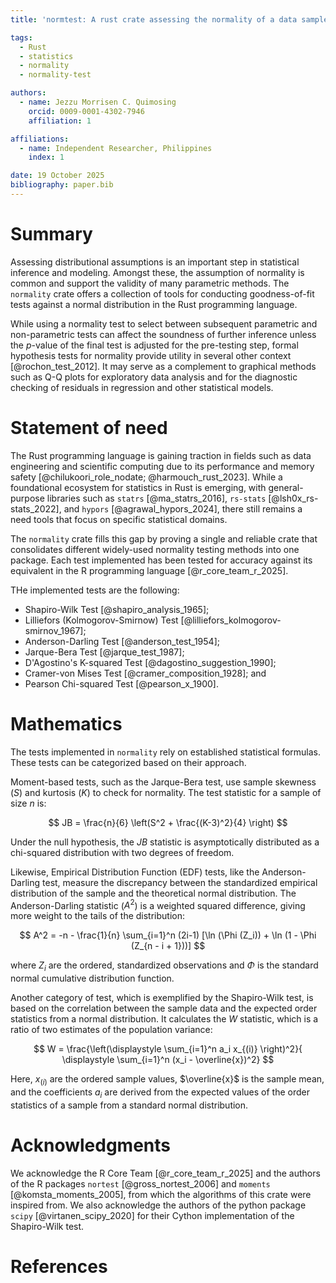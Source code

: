 ```yaml
---
title: 'normtest: A rust crate assessing the normality of a data sample'

tags:
  - Rust
  - statistics
  - normality
  - normality-test

authors:
  - name: Jezzu Morrisen C. Quimosing
    orcid: 0009-0001-4302-7946
    affiliation: 1

affiliations:
  - name: Independent Researcher, Philippines
    index: 1

date: 19 October 2025
bibliography: paper.bib
---
```


# Summary
Assessing distributional assumptions is an important step in statistical inference and modeling. Amongst these, the assumption of normality is common and support the validity of many parametric methods. The `normality` crate offers a collection of tools for conducting goodness-of-fit tests against a normal distribution in the Rust programming language.

While using a normality test to select between subsequent parametric and non-parametric tests can affect the soundness of further inference unless the $p$-value of the final test is adjusted for the pre-testing step, formal hypothesis tests for normality provide utility in several other context [@rochon_test_2012]. It may serve as a complement to graphical methods such as Q-Q plots for exploratory data analysis and for the diagnostic checking of residuals in regression and other statistical models.

# Statement of need
The Rust programming language is gaining traction in fields such as data engineering and scientific computing due to its performance and memory safety [@chilukoori_role_nodate; @harmouch_rust_2023]. While a foundational ecosystem for statistics in Rust is emerging, with general-purpose libraries such as `statrs` [@ma_statrs_2016], `rs-stats` [@lsh0x_rs-stats_2022], and `hypors` [@agrawal_hypors_2024], there still remains a need tools that focus on specific statistical domains.

The `normality` crate fills this gap by proving a single and reliable crate that consolidates different widely-used normality testing methods into one package. Each test implemented has been tested for accuracy against its equivalent in the R programming language [@r_core_team_r_2025].

THe implemented tests are the following:
- Shapiro-Wilk Test [@shapiro_analysis_1965];
- Lilliefors (Kolmogorov-Smirnow) Test [@lilliefors_kolmogorov-smirnov_1967];
- Anderson-Darling Test [@anderson_test_1954];
- Jarque-Bera Test [@jarque_test_1987];
- D'Agostino's K-squared Test [@dagostino_suggestion_1990];
- Cramer-von Mises Test [@cramer_composition_1928]; and
- Pearson Chi-squared Test [@pearson_x_1900].

# Mathematics
The tests implemented in `normality` rely on established statistical formulas. These tests can be categorized based on their approach.

Moment-based tests, such as the Jarque-Bera test, use sample skewness ($S$) and kurtosis ($K$) to check for normality. The test statistic for a sample of size $n$ is:

$$ JB = \frac{n}{6} \left(S^2 + \frac{(K-3)^2}{4}  \right) $$

Under the null hypothesis, the $JB$ statistic is asymptotically distributed as a chi-squared distribution with two degrees of freedom.

Likewise, Empirical Distribution Function (EDF) tests, like the Anderson-Darling test, measure the discrepancy between the standardized empirical distribution of the sample and the theoretical normal distribution. The Anderson-Darling statistic ($A^2$) is a weighted squared difference, giving more weight to the tails of the distribution:

$$ A^2 = -n - \frac{1}{n} \sum_{i=1}^n (2i-1) [\ln (\Phi (Z_i)) + \ln (1 - \Phi (Z_{n - i + 1}))] $$

where $Z_i$ are the ordered, standardized observations and $\Phi$ is the standard normal cumulative distribution function.

Another category of test, which is exemplified by the Shapiro-Wilk test, is based on the correlation between the sample data and the expected order statistics from a normal distribution. It calculates the $W$ statistic, which is a ratio of two estimates of the population variance:

$$ W = \frac{\left(\displaystyle \sum_{i=1}^n a_i x_{(i)} \right)^2}{ \displaystyle \sum_{i=1}^n (x_i - \overline{x})^2} $$

Here, $x_{(i)}$ are the ordered sample values, $\overline{x}$ is the sample mean, and the coefficients $a_i$ are derived from the expected values of the order statistics of a sample from a standard normal distribution.

# Acknowledgments
We acknowledge the R Core Team [@r_core_team_r_2025] and the authors of the R packages `nortest` [@gross_nortest_2006] and `moments` [@komsta_moments_2005], from which the algorithms of this crate were inspired from. We also acknowledge the authors of the python package `scipy` [@virtanen_scipy_2020] for their Cython implementation of the Shapiro-Wilk test.

# References
